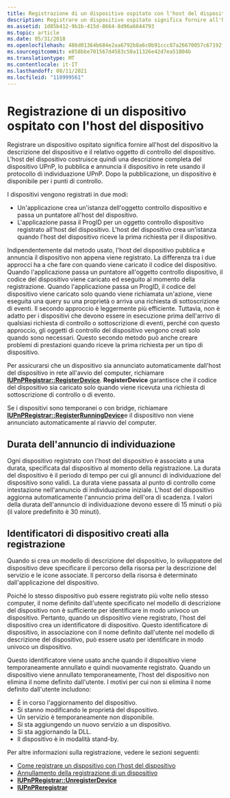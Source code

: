 ```yaml
---
title: Registrazione di un dispositivo ospitato con l'host del dispositivo
description: Registrare un dispositivo ospitato significa fornire all'host del dispositivo la descrizione del dispositivo e il relativo oggetto di controllo del dispositivo.
ms.assetid: 1d85b412-9b1b-415d-8664-8d96a6644793
ms.topic: article
ms.date: 05/31/2018
ms.openlocfilehash: 486d01364b684e2aa6792b8a6c0b91ccc87a26670057c67192fe587ac049c388
ms.sourcegitcommit: e858bbe701567d4583c50a11326e42d7ea51804b
ms.translationtype: MT
ms.contentlocale: it-IT
ms.lasthandoff: 08/11/2021
ms.locfileid: "118999561"
---
```

# <a name="registering-a-hosted-device-with-the-device-host"></a>Registrazione di un dispositivo ospitato con l'host del dispositivo

Registrare un dispositivo ospitato significa fornire all'host del dispositivo la descrizione del dispositivo e il relativo oggetto di controllo del dispositivo. L'host del dispositivo costruisce quindi una descrizione completa del dispositivo UPnP, lo pubblica e annuncia il dispositivo in rete usando il protocollo di individuazione UPnP. Dopo la pubblicazione, un dispositivo è disponibile per i punti di controllo.

I dispositivi vengono registrati in due modi:

-   Un'applicazione crea un'istanza dell'oggetto controllo dispositivo e passa un puntatore all'host del dispositivo.
-   L'applicazione passa il ProgID per un oggetto controllo dispositivo registrato all'host del dispositivo. L'host del dispositivo crea un'istanza quando l'host del dispositivo riceve la prima richiesta per il dispositivo.

Indipendentemente dal metodo usato, l'host del dispositivo pubblica e annuncia il dispositivo non appena viene registrato. La differenza tra i due approcci ha a che fare con quando viene caricato il codice del dispositivo. Quando l'applicazione passa un puntatore all'oggetto controllo dispositivo, il codice del dispositivo viene caricato ed eseguito al momento della registrazione. Quando l'applicazione passa un ProgID, il codice del dispositivo viene caricato solo quando viene richiamata un'azione, viene eseguita una query su una proprietà o arriva una richiesta di sottoscrizione di eventi. Il secondo approccio è leggermente più efficiente. Tuttavia, non è adatto per i dispositivi che devono essere in esecuzione prima dell'arrivo di qualsiasi richiesta di controllo o sottoscrizione di eventi, perché con questo approccio, gli oggetti di controllo del dispositivo vengono creati solo quando sono necessari. Questo secondo metodo può anche creare problemi di prestazioni quando riceve la prima richiesta per un tipo di dispositivo.

Per assicurarsi che un dispositivo sia annunciato automaticamente dall'host del dispositivo in rete all'avvio del computer, richiamare [**IUPnPRegistrar::RegisterDevice**](/windows/desktop/api/Upnphost/nf-upnphost-iupnpregistrar-registerdevice). **RegisterDevice** garantisce che il codice del dispositivo sia caricato solo quando viene ricevuta una richiesta di sottoscrizione di controllo o di evento.

Se i dispositivi sono temporanei o con bridge, richiamare [**IUPnPRegistrar::RegisterRunningDevice**](/windows/desktop/api/Upnphost/nf-upnphost-iupnpregistrar-registerrunningdevice)e il dispositivo non viene annunciato automaticamente al riavvio del computer.

## <a name="discovery-announcement-lifetime"></a>Durata dell'annuncio di individuazione

Ogni dispositivo registrato con l'host del dispositivo è associato a una durata, specificata dal dispositivo al momento della registrazione. La durata del dispositivo è il periodo di tempo per cui gli annunci di individuazione del dispositivo sono validi. La durata viene passata al punto di controllo come intestazione nell'annuncio di individuazione iniziale. L'host del dispositivo aggiorna automaticamente l'annuncio prima dell'ora di scadenza. I valori della durata dell'annuncio di individuazione devono essere di 15 minuti o più (il valore predefinito è 30 minuti).

## <a name="device-identifiers-created-at-registration"></a>Identificatori di dispositivo creati alla registrazione

Quando si crea un modello di descrizione del dispositivo, lo sviluppatore del dispositivo deve specificare il percorso della risorsa per la descrizione del servizio e le icone associate. Il percorso della risorsa è determinato dall'applicazione del dispositivo.

Poiché lo stesso dispositivo può essere registrato più volte nello stesso computer, il nome definito dall'utente specificato nel modello di descrizione del dispositivo non è sufficiente per identificare in modo univoco un dispositivo. Pertanto, quando un dispositivo viene registrato, l'host del dispositivo crea un identificatore di dispositivo. Questo identificatore di dispositivo, in associazione con il nome definito dall'utente nel modello di descrizione del dispositivo, può essere usato per identificare in modo univoco un dispositivo.

Questo identificatore viene usato anche quando il dispositivo viene temporaneamente annullato e quindi nuovamente registrato. Quando un dispositivo viene annullato temporaneamente, l'host del dispositivo non elimina il nome definito dall'utente. I motivi per cui non si elimina il nome definito dall'utente includono:

-   È in corso l'aggiornamento del dispositivo.
-   Si stanno modificando le proprietà del dispositivo.
-   Un servizio è temporaneamente non disponibile.
-   Si sta aggiungendo un nuovo servizio a un dispositivo.
-   Si sta aggiornando la DLL.
-   Il dispositivo è in modalità stand-by.

Per altre informazioni sulla registrazione, vedere le sezioni seguenti:

-   [Come registrare un dispositivo con l'host del dispositivo](how-to-register-a-device-with-the-device-host.md)
-   [Annullamento della registrazione di un dispositivo](unregistering-a-device.md)
-   [**IUPnPRegistrar::UnregisterDevice**](/windows/desktop/api/Upnphost/nf-upnphost-iupnpregistrar-unregisterdevice)
-   [**IUPnPReregistrar**](/windows/desktop/api/Upnphost/nn-upnphost-iupnpreregistrar)

 

 





